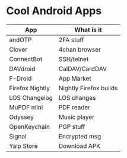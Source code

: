 # Cool Android Apps
| App				| What is it	|
|-------------------|---------------|
|andOTP				|2FA stuff		|  
|Clover				|4chan browser	| 
|ConnectBot			|SSH/telnet		| 
|DAVdroid			|CalDAV/CardDAV	| 
|F-Droid			|App Market		| 
|Firefox Nightly	|Nightly Firefox builds	| 
|LOS Changelog		|LOS changes	| 
|MuPDF mini			|PDF reader		| 
|Odyssey			|Music player	|
|OpenKeychain		|PGP stuff		| 
|Signal				|Encrypted msg	| 
|Yalp Store			|Download APK	| 
